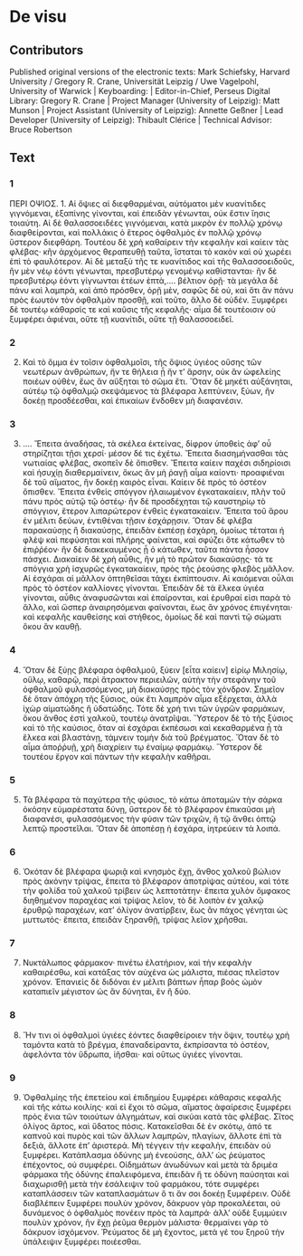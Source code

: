 # De visu  

## Contributors  
Published original versions of the electronic texts: Mark Schiefsky, Harvard University / Gregory R. Crane, Universität Leipzig / Uwe Vagelpohl, University of Warwick | Keyboarding:  | Editor-in-Chief, Perseus Digital Library: Gregory R. Crane | Project Manager (University of Leipzig): Matt Munson | Project Assistant (University of Leipzig): Annette Geßner | Lead Developer (University of Leipzig): Thibault Clérice | Technical Advisor: Bruce Robertson  

## Text  
### 1  
ΠΕΡΙ ΟΨΙΟΣ. 1. Αἱ ὄψιες αἱ διεφθαρμέναι, αὐτόματοι μὲν κυανίτιδες γιγνόμεναι, ἐξαπίνης γίνονται, καὶ ἐπειδὰν γένωνται, οὐκ ἔστιν ἴησις τοιαύτη. Αἱ δὲ θαλασσοειδέες γιγνόμεναι, κατὰ μικρὸν ἐν πολλῷ χρόνῳ διαφθείρονται, καὶ πολλάκις ὁ ἕτερος ὀφθαλμὸς ἐν πολλῷ χρόνῳ ὕστερον διεφθάρη. Τουτέου δὲ χρὴ καθαίρειν τὴν κεφαλὴν καὶ καίειν τὰς φλέβας· κἢν ἀρχόμενος θεραπευθῇ ταῦτα, ἵσταται τὸ κακὸν καὶ οὐ χωρέει ἐπὶ τὸ φαυλότερον. Αἱ δὲ μεταξὺ τῆς τε κυανίτιδος καὶ τῆς θαλασσοειδοῦς, ἢν μὲν νέῳ ἐόντι γένωνται, πρεσβυτέρῳ γενομένῳ καθίστανται· ἢν δὲ πρεσβυτέρῳ ἐόντι γίγνωνται ἐτέων ἑπτὰ,.... βέλτιον ὁρῇ· τὰ μεγάλα δὲ πάνυ καὶ λαμπρὰ, καὶ ἀπὸ πρόσθεν, ὁρῇ μὲν, σαφῶς δὲ οὐ, καὶ ὅτι ἂν πάνυ πρὸς ἑωυτὸν τὸν ὀφθαλμὸν προσθῇ, καὶ τοῦτο, ἄλλο δὲ οὐδέν. Ξυμφέρει δὲ τουτέῳ κάθαρσίς τε καὶ καῦσις τῆς κεφαλῆς· αἷμα δὲ τουτέοισιν οὐ ξυμφέρει ἀφιέναι, οὔτε τῇ κυανίτιδι, οὔτε τῇ θαλασσοειδεῖ.  
### 2  
2. Καὶ τὸ ὄμμα ἐν τοῖσιν ὀφθαλμοῖσι, τῆς ὄψιος ὑγιέος οὔσης τῶν νεωτέρων ἀνθρώπων, ἤν τε θήλεια ᾖ ἤν τ’ ἄρσην, οὐκ ἂν ὠφελείης ποιέων οὐθὲν, ἕως ἂν αὔξηται τὸ σῶμα ἔτι. Ὅταν δὲ μηκέτι αὐξάνηται, αὐτέῳ τῷ ὀφθαλμῷ σκεψάμενος τὰ βλέφαρα λεπτύνειν, ξύων, ἢν δοκέῃ προσδέεσθαι, καὶ ἐπικαίων ἔνδοθεν μὴ διαφανέσιν.  
### 3  
3. .... Ἔπειτα ἀναδήσας, τὰ σκέλεα ἐκτείνας, δίφρον ὑποθεὶς ἀφ’ οὗ στηρίζηται τῇσι χερσί· μέσον δέ τις ἐχέτω. Ἔπειτα διασημήνασθαι τὰς νωτιαίας φλέβας, σκοπεῖν δὲ ὄπισθεν. Ἔπειτα καίειν παχέσι σιδηρίοισι καὶ ἡσυχίῃ διαθερμαίνειν, ὅκως ἂν μὴ ῥαγῇ αἷμα καίοντι· προαφιέναι δὲ τοῦ αἵματος, ἢν δοκέῃ καιρὸς εἶναι. Καίειν δὲ πρὸς τὸ ὀστέον ὄπισθεν. Ἔπειτα ἐνθεὶς σπόγγον ἠλαιωμένον ἐγκατακαίειν, πλὴν τοῦ πάνυ πρὸς αὐτῷ τῷ ὀστέῳ· ἢν δὲ προσδέχηται τῷ καυστηρίῳ τὸ σπόγγιον, ἕτερον λιπαρώτερον ἐνθεὶς ἐγκατακαίειν. Ἔπειτα τοῦ ἄρου ἐν μέλιτι δεύων, ἐντιθέναι τῇσιν ἐσχάρῃσιν. Ὅταν δὲ φλέβα παρακαύσῃς ἢ διακαύσῃς, ἐπειδὰν ἐκπέσῃ ἐσχάρη, ὁμοίως τέταται ἡ φλὲψ καὶ πεφύσηται καὶ πλήρης φαίνεται, καὶ σφύζει ὅτε κάτωθεν τὸ ἐπιῤῥέον· ἢν δὲ διακεκαυμένος ᾖ ὁ κάτωθεν, ταῦτα πάντα ἧσσον πάσχει. Διακαίειν δὲ χρὴ αὖθις, ἢν μὴ τὸ πρῶτον διακαύσῃς· τά τε σπόγγια χρὴ ἰσχυρῶς ἐγκατακαίειν, πρὸς τῆς ῥεούσης φλεβὸς μᾶλλον. Αἱ ἐσχάραι αἱ μᾶλλον ὀπτηθεῖσαι τάχει ἐκπίπτουσιν. Αἱ καιόμεναι οὖλαι πρὸς τὸ ὀστέον καλλίονες γίνονται. Ἐπειδὰν δὲ τὰ ἕλκεα ὑγιέα γίνονται, αὖθις ἀναφυσῶνται καὶ ἐπαίρονται, καὶ ἐρυθραί εἰσι παρὰ τὸ ἄλλο, καὶ ὥσπερ ἀναιρησόμεναι φαίνονται, ἕως ἂν χρόνος ἐπιγένηται· καὶ κεφαλῆς καυθείσης καὶ στήθεος, ὁμοίως δὲ καὶ παντὶ τῷ σώματι ὅκου ἂν καυθῇ.  
### 4  
4. Ὅταν δὲ ξύῃς βλέφαρα ὀφθαλμοῦ, ξύειν [εἶτα καίειν] εἰρίῳ Μιλησίῳ, οὔλῳ, καθαρῷ, περὶ ἄτρακτον περιειλῶν, αὐτὴν τὴν στεφάνην τοῦ ὀφθαλμοῦ φυλασσόμενος, μὴ διακαύσῃς πρὸς τὸν χόνδρον. Σημεῖον δὲ ὅταν ἀπόχρη τῆς ξύσιος, οὐκ ἔτι λαμπρὸν αἷμα εξέρχεται, ἀλλὰ ἰχὼρ αἱματώδης ἢ ὑδατώδης. Τότε δὲ χρή τινι τῶν ὑγρῶν φαρμάκων, ὅκου ἄνθος ἐστὶ χαλκοῦ, τουτέῳ ἀνατρῖψαι. Ὕστερον δὲ τὸ τῆς ξύσιος καὶ τὸ τῆς καύσιος, ὅταν αἱ ἐσχάραι ἐκπέσωσι καὶ κεκαθαρμένα ᾖ τὰ ἕλκεα καὶ βλαστάνῃ, τάμνειν τομὴν διὰ τοῦ βρέγματος. Ὅταν δὲ τὸ αἷμα ἀποῤῥυῇ, χρὴ διαχρίειν τῳ ἐναίμῳ φαρμάκῳ. Ὕστερον δὲ τουτέου ἔργον καὶ πάντων τὴν κεφαλὴν καθῆραι.  
### 5  
5. Τὰ βλέφαρα τὰ παχύτερα τῆς φύσιος, τὸ κάτω ἀποταμὼν τὴν σάρκα ὁκόσην εὐμαρέστατα δύνῃ, ὕστερον δὲ τὸ βλέφαρον ἐπικαῦσαι μὴ διαφανέσι, φυλασσόμενος τὴν φύσιν τῶν τριχῶν, ἢ τῷ ἄνθει ὀπτῷ λεπτῷ προστεῖλαι. Ὅταν δὲ ἀποπέσῃ ἡ ἐσχάρα, ἰητρεύειν τὰ λοιπά.  
### 6  
6. Ὁκόταν δὲ βλέφαρα ψωριᾷ καὶ κνησμὸς ἔχῃ, ἄνθος χαλκοῦ βώλιον πρὸς ἀκόνην τρίψας, ἔπειτα τὸ βλέφαρον ἀποτρίψας αὐτέου, καὶ τότε τὴν φολίδα τοῦ χαλκοῦ τρίβειν ὡς λεπτοτάτην· ἔπειτα χυλὸν ὄμφακος διηθημένον παραχέας καὶ τρίψας λεῖον, τὸ δὲ λοιπὸν ἐν χαλκῷ ἐρυθρῷ παραχέων, κατ’ ὀλίγον ἀνατίρβειν, ἕως ἂν πάχος γένηται ὡς μυττωτός· ἔπειτα, ἐπειδὰν ξηρανθῇ, τρίψας λεῖον χρῆσθαι.  
### 7  
7. Νυκτάλωπος φάρμακον· πινέτω ἐλατήριον, καὶ τὴν κεφαλὴν καθαιρέσθω, καὶ κατάξας τὸν αὐχένα ὡς μάλιστα, πιέσας πλεῖστον χρόνον. Ἐπανιεὶς δὲ διδόναι ἐν μέλιτι βάπτων ἧπαρ βοὸς ὠμὸν καταπιεῖν μέγιστον ὡς ἂν δύνηται, ἓν ἢ δύο.  
### 8  
8. Ἤν τινι οἱ ὀφθαλμοὶ ὑγιέες ἐόντες διαφθείροιεν τὴν ὄψιν, τουτέῳ χρὴ ταμόντα κατὰ τὸ βρέγμα, ἐπαναδείραντα, ἐκπρίσαντα τὸ ὀστέον, ἀφελόντα τὸν ὕδρωπα, ἰῆσθαι· καὶ οὕτως ὑγιέες γίνονται.  
### 9  
9. Ὀφθαλμίης τῆς ἐπετείου καὶ ἐπιδημίου ξυμφέρει κάθαρσις κεφαλῆς καὶ τῆς κάτω κοιλίης· καὶ εἰ ἔχοι τὸ σῶμα, αἵματος ἀφαίρεσις ξυμφέρει πρὸς ἔνια τῶν τοιούτων ἀλγημάτων, καὶ σικύαι κατὰ τὰς φλέβας. Σῖτος ὀλίγος ἄρτος, καὶ ὕδατος πόσις. Κατακεῖσθαι δὲ ἐν σκότῳ, ἀπό τε καπνοῦ καὶ πυρὸς καὶ τῶν ἄλλων λαμπρῶν, πλαγίων, ἄλλοτε ἐπὶ τὰ δεξιὰ, ἄλλοτε ἐπ’ ἀριστερά. Μὴ τέγγειν τὴν κεφαλὴν, ἐπειδὰν οὐ ξυμφέρει. Κατάπλασμα ὀδύνης μὴ ἐνεούσης, ἀλλ’ ὡς ῥεύματος ἐπέχοντος, οὐ συμφέρει. Οἰδημάτων ἀνωδύνων καὶ μετὰ τὰ δριμέα φάρμακα τῆς ὀδύνης ἐπαλειφόμενα, ἐπειδὰν ἥ τε ὀδύνη παύσηται καὶ διαχωρισθῇ μετὰ τὴν ἐσάλειψιν τοῦ φαρμάκου, τότε συμφέρει καταπλάσσειν τῶν καταπλασμάτων ὅ τι ἄν σοι δοκέῃ ξυμφέρειν. Οὐδὲ διαβλέπειν ξυμφέρει πουλὺν χρόνον, δάκρυον γὰρ προκαλέεται, οὐ δυνάμενος ὁ ὀφθαλμὸς πονέειν πρὸς τὰ λαμπρά· ἀλλ’ οὐδὲ ξυμμύειν πουλὺν χρόνον, ἢν ἔχῃ ῥεῦμα θερμὸν μάλιστα· θερμαίνει γὰρ τὸ δάκρυον ἰσχόμενον. Ῥεύματος δὲ μὴ ἔχοντος, μετά γέ του ξηροῦ τὴν ὑπάλειψιν ξυμφέρει ποιέεσθαι.  
